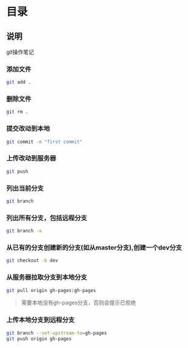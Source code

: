# 目录
## 说明
git操作笔记

### 添加文件
```sh
git add .
```
### 删除文件
```sh
git rm .
```
### 提交改动到本地
```sh
git commit -m "first commit"
```
### 上传改动到服务器
```sh
git push
```
### 列出当前分支
```sh
git branch
```
### 列出所有分支，包括远程分支
```sh
git branch -a
```
### 从已有的分支创建新的分支(如从master分支),创建一个dev分支
```sh
git checkout -b dev
```
### 从服务器拉取分支到本地分支
```sh
git pull origin gh-pages:gh-pages
```
> 需要本地没有gh-pages分支，否则会提示已拒绝
### 上传本地分支到远程分支
```sh
git branch --set-upstream-to=gh-pages
git push origin gh-pages
```
